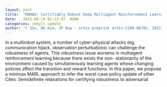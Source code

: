 ```yaml
---
layout: post
title:  "ROMAX: Certifiably Robust Deep Multiagent Reinforcement Learning via Convex Relaxation"
date:   2021-09-19 02:15:47 -0400
categories: jekyll update
author: "C Sun, DK Kim, JP How - arXiv preprint arXiv:2109.06795, 2021"
---
```

In a multirobot system, a number of cyber-physical attacks (eg, communication hijack, observation perturbations) can challenge the robustness of agents. This robustness issue worsens in multiagent reinforcement learning because there exists the non- stationarity of the environment caused by simultaneously learning agents whose changing policies affect the transition and reward functions. In this paper, we propose a minimax MARL approach to infer the worst-case policy update of other Cites: Semidefinite relaxations for certifying robustness to adversarial